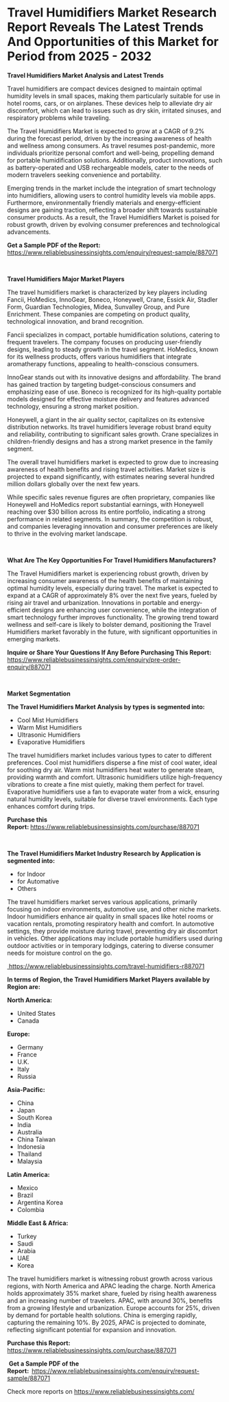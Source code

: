 <p><h1>Travel Humidifiers Market Research Report Reveals The Latest Trends And Opportunities of this Market for Period from 2025 - 2032</h1></p><p><strong>Travel Humidifiers Market Analysis and Latest Trends</strong></p>
<p><p>Travel humidifiers are compact devices designed to maintain optimal humidity levels in small spaces, making them particularly suitable for use in hotel rooms, cars, or on airplanes. These devices help to alleviate dry air discomfort, which can lead to issues such as dry skin, irritated sinuses, and respiratory problems while traveling.</p><p>The Travel Humidifiers Market is expected to grow at a CAGR of 9.2% during the forecast period, driven by the increasing awareness of health and wellness among consumers. As travel resumes post-pandemic, more individuals prioritize personal comfort and well-being, propelling demand for portable humidification solutions. Additionally, product innovations, such as battery-operated and USB rechargeable models, cater to the needs of modern travelers seeking convenience and portability.</p><p>Emerging trends in the market include the integration of smart technology into humidifiers, allowing users to control humidity levels via mobile apps. Furthermore, environmentally friendly materials and energy-efficient designs are gaining traction, reflecting a broader shift towards sustainable consumer products. As a result, the Travel Humidifiers Market is poised for robust growth, driven by evolving consumer preferences and technological advancements.</p></p>
<p><strong>Get a Sample PDF of the Report:&nbsp;</strong> <a href="https://www.reliablebusinessinsights.com/enquiry/request-sample/887071?utm_campaign=2224&utm_medium=2&utm_source=Github&utm_content=ia&utm_term=06022025&utm_id=travel-humidifiers">https://www.reliablebusinessinsights.com/enquiry/request-sample/887071</a></p>
<p>&nbsp;</p>
<p><strong>Travel Humidifiers Major Market Players</strong></p>
<p><p>The travel humidifiers market is characterized by key players including Fancii, HoMedics, InnoGear, Boneco, Honeywell, Crane, Essick Air, Stadler Form, Guardian Technologies, Midea, Sunvalley Group, and Pure Enrichment. These companies are competing on product quality, technological innovation, and brand recognition.</p><p>Fancii specializes in compact, portable humidification solutions, catering to frequent travelers. The company focuses on producing user-friendly designs, leading to steady growth in the travel segment. HoMedics, known for its wellness products, offers various humidifiers that integrate aromatherapy functions, appealing to health-conscious consumers. </p><p>InnoGear stands out with its innovative designs and affordability. The brand has gained traction by targeting budget-conscious consumers and emphasizing ease of use. Boneco is recognized for its high-quality portable models designed for effective moisture delivery and features advanced technology, ensuring a strong market position.</p><p>Honeywell, a giant in the air quality sector, capitalizes on its extensive distribution networks. Its travel humidifiers leverage robust brand equity and reliability, contributing to significant sales growth. Crane specializes in children-friendly designs and has a strong market presence in the family segment. </p><p>The overall travel humidifiers market is expected to grow due to increasing awareness of health benefits and rising travel activities. Market size is projected to expand significantly, with estimates nearing several hundred million dollars globally over the next few years.</p><p>While specific sales revenue figures are often proprietary, companies like Honeywell and HoMedics report substantial earnings, with Honeywell reaching over $30 billion across its entire portfolio, indicating a strong performance in related segments. In summary, the competition is robust, and companies leveraging innovation and consumer preferences are likely to thrive in the evolving market landscape.</p></p>
<p>&nbsp;</p>
<p><strong>What Are The Key Opportunities For Travel Humidifiers Manufacturers?</strong></p>
<p><p>The Travel Humidifiers market is experiencing robust growth, driven by increasing consumer awareness of the health benefits of maintaining optimal humidity levels, especially during travel. The market is expected to expand at a CAGR of approximately 8% over the next five years, fueled by rising air travel and urbanization. Innovations in portable and energy-efficient designs are enhancing user convenience, while the integration of smart technology further improves functionality. The growing trend toward wellness and self-care is likely to bolster demand, positioning the Travel Humidifiers market favorably in the future, with significant opportunities in emerging markets.</p></p>
<p><strong>Inquire or Share Your Questions If Any Before Purchasing This Report:</strong> <a href="https://www.reliablebusinessinsights.com/enquiry/pre-order-enquiry/887071?utm_campaign=2224&utm_medium=2&utm_source=Github&utm_content=ia&utm_term=06022025&utm_id=travel-humidifiers">https://www.reliablebusinessinsights.com/enquiry/pre-order-enquiry/887071</a></p>
<p>&nbsp;</p>
<p><strong>Market Segmentation</strong></p>
<p><strong>The Travel Humidifiers Market Analysis by types is segmented into:</strong></p>
<p><ul><li>Cool Mist Humidifiers</li><li>Warm Mist Humidifiers</li><li>Ultrasonic Humidifiers</li><li>Evaporative Humidifiers</li></ul></p>
<p><p>The travel humidifiers market includes various types to cater to different preferences. Cool mist humidifiers disperse a fine mist of cool water, ideal for soothing dry air. Warm mist humidifiers heat water to generate steam, providing warmth and comfort. Ultrasonic humidifiers utilize high-frequency vibrations to create a fine mist quietly, making them perfect for travel. Evaporative humidifiers use a fan to evaporate water from a wick, ensuring natural humidity levels, suitable for diverse travel environments. Each type enhances comfort during trips.</p></p>
<p><strong>Purchase this Report:&nbsp;</strong><a href="https://www.reliablebusinessinsights.com/purchase/887071?utm_campaign=2224&utm_medium=2&utm_source=Github&utm_content=ia&utm_term=06022025&utm_id=travel-humidifiers">https://www.reliablebusinessinsights.com/purchase/887071</a></p>
<p>&nbsp;</p>
<p><strong>The Travel Humidifiers Market Industry Research by Application is segmented into:</strong></p>
<p><ul><li>for Indoor</li><li>for Automative</li><li>Others</li></ul></p>
<p><p>The travel humidifiers market serves various applications, primarily focusing on indoor environments, automotive use, and other niche markets. Indoor humidifiers enhance air quality in small spaces like hotel rooms or vacation rentals, promoting respiratory health and comfort. In automotive settings, they provide moisture during travel, preventing dry air discomfort in vehicles. Other applications may include portable humidifiers used during outdoor activities or in temporary lodgings, catering to diverse consumer needs for moisture control on the go.</p></p>
<p><a href="https://www.reliablebusinessinsights.com/travel-humidifiers-r887071?utm_campaign=2224&utm_medium=2&utm_source=Github&utm_content=ia&utm_term=06022025&utm_id=travel-humidifiers">&nbsp;https://www.reliablebusinessinsights.com/travel-humidifiers-r887071</a></p>
<p><strong>In terms of Region, the Travel Humidifiers Market Players available by Region are:</strong></p>
<p>
    <p> <strong> North America: </strong>
        <ul>
            <li>United States</li>
            <li>Canada</li>
        </ul>
        </p> 
    <p> <strong> Europe: </strong>
        <ul>
            <li>Germany</li>
            <li>France</li>
            <li>U.K.</li>
            <li>Italy</li>
            <li>Russia</li>
        </ul>
        </p> 
    <p> <strong> Asia-Pacific: </strong>
        <ul>
            <li>China</li>
            <li>Japan</li>
            <li>South Korea</li>
            <li>India</li>
            <li>Australia</li>
            <li>China Taiwan</li>
            <li>Indonesia</li>
            <li>Thailand</li>
            <li>Malaysia</li>
        </ul>
        </p> 
    <p> <strong> Latin America: </strong>
        <ul>
            <li>Mexico</li>
            <li>Brazil</li>
            <li>Argentina Korea</li>
            <li>Colombia</li>
        </ul>
        </p> 
    <p> <strong> Middle East & Africa: </strong>
        <ul>
            <li>Turkey</li>
            <li>Saudi</li>
            <li>Arabia</li>
            <li>UAE</li>
            <li>Korea</li>
        </ul>
    </p>
    </p>
<p><p>The travel humidifiers market is witnessing robust growth across various regions, with North America and APAC leading the charge. North America holds approximately 35% market share, fueled by rising health awareness and an increasing number of travelers. APAC, with around 30%, benefits from a growing lifestyle and urbanization. Europe accounts for 25%, driven by demand for portable health solutions. China is emerging rapidly, capturing the remaining 10%. By 2025, APAC is projected to dominate, reflecting significant potential for expansion and innovation.</p></p>
<p><strong>Purchase this Report: </strong><a href="https://www.reliablebusinessinsights.com/purchase/887071?utm_campaign=2224&utm_medium=2&utm_source=Github&utm_content=ia&utm_term=06022025&utm_id=travel-humidifiers">https://www.reliablebusinessinsights.com/purchase/887071</a></p>
<p>&nbsp;<strong>Get a Sample PDF of the Report:&nbsp;&nbsp;</strong><a href="https://www.reliablebusinessinsights.com/enquiry/request-sample/887071?utm_campaign=2224&utm_medium=2&utm_source=Github&utm_content=ia&utm_term=06022025&utm_id=travel-humidifiers">https://www.reliablebusinessinsights.com/enquiry/request-sample/887071</a></p>
<p><strong></strong></p>
<p>Check more reports on <a href="https://www.reliablebusinessinsights.com/?utm_campaign=2224&utm_medium=2&utm_source=Github&utm_content=ia&utm_term=06022025&utm_id=travel-humidifiers">https://www.reliablebusinessinsights.com/</a></p>